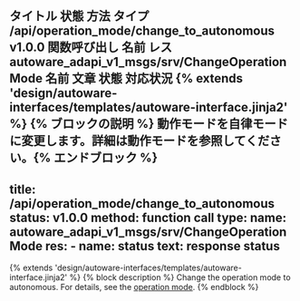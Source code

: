 タイトル	状態	方法	タイプ
/api/operation_mode/change_to_autonomous
v1.0.0
関数呼び出し
名前	レス
autoware_adapi_v1_msgs/srv/ChangeOperationMode
名前	文章
状態
対応状況
{% extends 'design/autoware-interfaces/templates/autoware-interface.jinja2' %} {% ブロックの説明 %} 動作モードを自律モードに変更します。詳細は動作モードを参照してください。{% エンドブロック %}
---
title: /api/operation_mode/change_to_autonomous
status: v1.0.0
method: function call
type:
  name: autoware_adapi_v1_msgs/srv/ChangeOperationMode
  res:
    - name: status
      text: response status
---

{% extends 'design/autoware-interfaces/templates/autoware-interface.jinja2' %}
{% block description %}
Change the operation mode to autonomous.
For details, see the [operation mode](../../../features/operation_mode.md).
{% endblock %}
